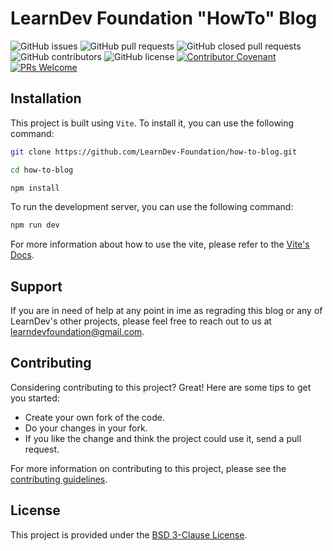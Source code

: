 # LearnDev Foundation "HowTo" Blog

![GitHub issues](https://img.shields.io/github/issues/LearnDev-Foundation/how-to-blog?style=plastic) ![GitHub pull requests](https://img.shields.io/github/issues-pr/LearnDev-Foundation/how-to-blog?style=plastic) ![GitHub closed pull requests](https://img.shields.io/github/issues-pr-closed/LearnDev-Foundation/how-to-blog?style=plastic) ![GitHub contributors](https://img.shields.io/github/contributors/LearnDev-Foundation/how-to-blog?style=plastic) ![GitHub license](https://img.shields.io/github/license/LearnDev-Foundation/how-to-blog?style=plastic) [![Contributor Covenant](https://img.shields.io/badge/Contributor%20Covenant-2.1-4baaaa.svg)](code_of_conduct.md) [![PRs Welcome](https://img.shields.io/badge/PRs-welcome-brightgreen.svg?style=plastic)](https://makeapullrequest.com)

## Installation

This project is built using `Vite`. To install it, you can use the following command:

```bash
git clone https://github.com/LearnDev-Foundation/how-to-blog.git

cd how-to-blog

npm install
```

To run the development server, you can use the following command:

```bash
npm run dev
```

For more information about how to use the vite, please refer to the [Vite's Docs](https://vitejs.dev/guide/).

## Support

If you are in need of help at any point in ime as regrading this blog or any of LearnDev's other projects, please feel free to reach out to us at [learndevfoundation@gmail.com](mailto:learndevfoundation@gmail.com).

## Contributing

Considering contributing to this project? Great! Here are some tips to get you started:

- Create your own fork of the code.
- Do your changes in your fork.
- If you like the change and think the project could use it, send a pull request.

For more information on contributing to this project, please see the [contributing guidelines](CONTRIBUTING.md).

## License

This project is provided under the [BSD 3-Clause License](https://opensource.org/licenses/BSD-3-Clause).
